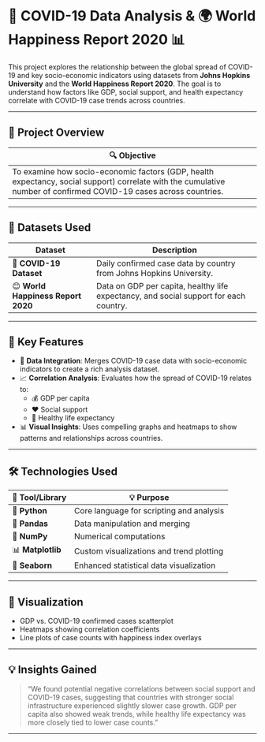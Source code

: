 # 🦠 COVID-19 Data Analysis & 🌍 World Happiness Report 2020 📊

This project explores the relationship between the global spread of COVID-19 and key socio-economic indicators using datasets from **Johns Hopkins University** and the **World Happiness Report 2020**. The goal is to understand how factors like GDP, social support, and health expectancy correlate with COVID-19 case trends across countries.

---

## 🧠 Project Overview

| 🔍 Objective                                                                 |
|------------------------------------------------------------------------------|
| To examine how socio-economic factors (GDP, health expectancy, social support) correlate with the cumulative number of confirmed COVID-19 cases across countries. |

---

## 📂 Datasets Used

| Dataset                            | Description                                                                                      |
|-----------------------------------|--------------------------------------------------------------------------------------------------|
| 🧾 **COVID-19 Dataset**            | Daily confirmed case data by country from Johns Hopkins University.                             |
| 😊 **World Happiness Report 2020** | Data on GDP per capita, healthy life expectancy, and social support for each country.           |

---

## 🚀 Key Features

- 🔗 **Data Integration**: Merges COVID-19 case data with socio-economic indicators to create a rich analysis dataset.
- 📈 **Correlation Analysis**: Evaluates how the spread of COVID-19 relates to:
  - 💰 GDP per capita
  - ❤️ Social support
  - 🏥 Healthy life expectancy
- 📊 **Visual Insights**: Uses compelling graphs and heatmaps to show patterns and relationships across countries.

---

## 🛠️ Technologies Used

| 🧰 Tool/Library   | 💡 Purpose                                      |
|------------------|-------------------------------------------------|
| 🐍 **Python**     | Core language for scripting and analysis        |
| 🐼 **Pandas**     | Data manipulation and merging                   |
| 🔢 **NumPy**      | Numerical computations                          |
| 📊 **Matplotlib** | Custom visualizations and trend plotting        |
| 🌈 **Seaborn**    | Enhanced statistical data visualization         |

---

## 📌 Visualization

- GDP vs. COVID-19 confirmed cases scatterplot  
- Heatmaps showing correlation coefficients  
- Line plots of case counts with happiness index overlays

---

## 💡 Insights Gained

> “We found potential negative correlations between social support and COVID-19 cases, suggesting that countries with stronger social infrastructure experienced slightly slower case growth. GDP per capita also showed weak trends, while healthy life expectancy was more closely tied to lower case counts.”

---

